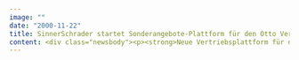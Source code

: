 ```yaml
---
image: ""
date: "2000-11-22"
title: SinnerSchrader startet Sonderangebote-Plattform für den Otto Versand
content: <div class="newsbody"><p><strong>Neue Vertriebsplattform für das Offprice-Segment bietet rotierendes Warenangebot</strong></p><p>SinnerSchrader hat den Online-Shop discount24.de als erste Plattform für den OTTO Versand gelauncht. Der Shop bietet rund 500 stark reduzierte Markenartikel. Aufgrund zumeist geringer Stückzahlen sind Einzelteile oft nur wenige Minuten verfügbar. Der so erzielte schnelle Warendurchlauf führt zu einem kontinuierlich rotierenden Shopsortiment.</p><p>Für besonders begehrte Artikel hat SinnerSchrader ein neues Pricing-System eingerichtet, das den Verkaufspreis für zeitlich befristete Angebote schrittweise senkt. Technisch setzt die Plattform auf der Software Enfinity von Intershop auf.</p><p>Der OTTO Versand ist mit gut 40 Mrd. DM Umsatz die größte Versandhandelsgruppe der Welt und beziffert seinen Umsatz aus dem Online-Geschäft für das vergangene Jahr auf DM 450 Mio.</p><p><a class="news-backlink" href="/de/"><svg class="svg-ico svg-ico--arrow-left"><use xlink&#58;href="#arrow-down"></use></svg>Zurück zur Presse Übersicht</a></p></div>
---
```

